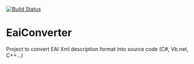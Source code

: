 [![Build Status](https://travis-ci.org/vianneytwins/EaiConverter.svg?branch=master)](https://travis-ci.org/vianneytwins/EaiConverter)
# EaiConverter
Project to convert EAI Xml description format into source code (C#, Vb.net, C++...)
